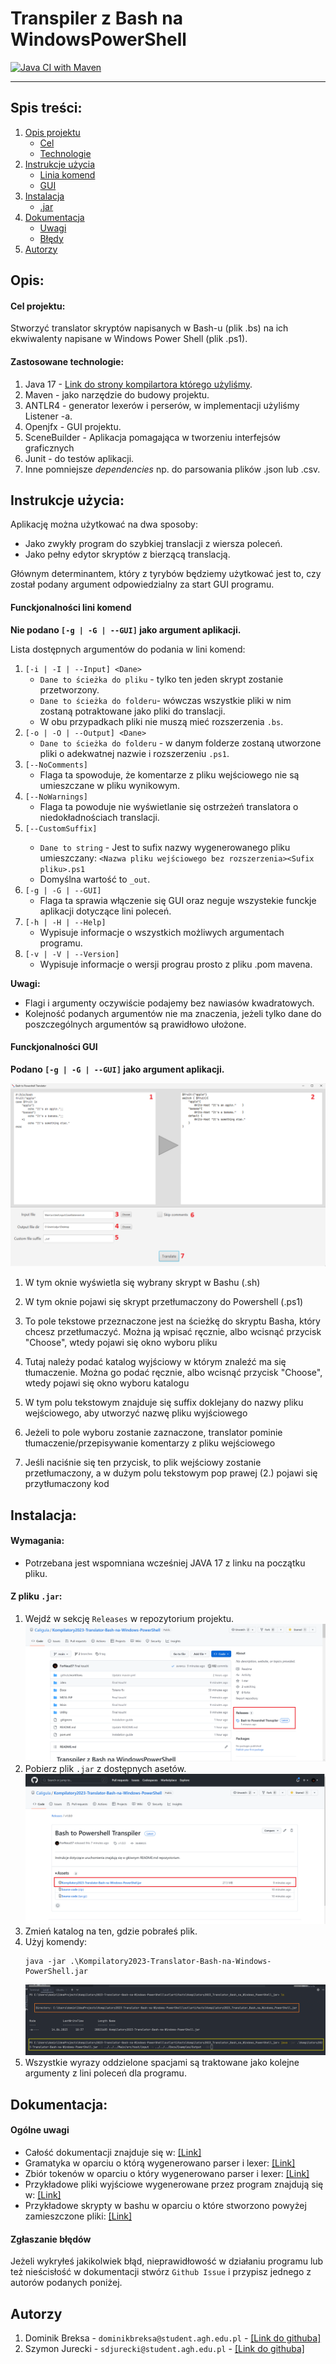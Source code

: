 # Transpiler z Bash na WindowsPowerShell

[![Java CI with Maven](https://github.com/CaIiguIa/Kompilatory2023-Translator-Bash-na-Windows-PowerShell/actions/workflows/maven.yml/badge.svg?branch=main)](https://github.com/CaIiguIa/Kompilatory2023-Translator-Bash-na-Windows-PowerShell/actions/workflows/maven.yml)

---

## Spis treści:

1.  [Opis projektu](#opis)
	- [Cel](#cel-projektu)
	- [Technologie](#zastosowane-technologie)
2.  [Instrukcje użycia](#instrukcje-użycia)
    - [Linia komend](#funckjonalności-lini-komend)
    - [GUI](#funckjonalności-gui)
3.  [Instalacja](#instalacja)
    - [.jar](#z-pliku-jar)
4.  [Dokumentacja](#dokumentacja)
    - [Uwagi](#ogólne-uwagi)
    - [Błędy](#zgłaszanie-błędów)
5.  [Autorzy](#autorzy)

## Opis:

#### Cel projektu:

Stworzyć translator skryptów napisanych w Bash-u (plik .bs) na ich ekwiwalenty napisane w Windows Power Shell (plik .ps1).

#### Zastosowane technologie:

1. Java 17 - [Link do strony kompilartora którego użyliśmy](https://www.oracle.com/java/technologies/javase/jdk17-archive-downloads.html).
2. Maven - jako narzędzie do budowy projektu.
3. ANTLR4 - generator lexerów i perserów, w implementacji użyliśmy Listener -a.
4. Openjfx - GUI projektu.
5. SceneBuilder - Aplikacja pomagająca w tworzeniu interfejsów graficznych
6. Junit - do testów aplikacji.
7. Inne pomniejsze *dependencies* np. do parsowania plików .json lub .csv.

## Instrukcje użycia:

Aplikację można użytkować na dwa sposoby:
- Jako zwykły program do szybkiej translacji z wiersza poleceń.
- Jako pełny edytor skryptów z bierzącą translacją.

Głównym determinantem, który z tyrybów będziemy użytkować jest to, czy został podany argument odpowiedzialny za start GUI programu.

#### Funckjonalności lini komend

**Nie podano `[-g | -G | --GUI]` jako argument aplikacji.**

Lista dostępnych argumentów do podania w lini komend:
1.  `[-i | -I | --Input] <Dane>`
    -    `Dane to ścieżka do pliku` - tylko ten jeden skrypt zostanie przetworzony.
    -    `Dane to ścieżka do folderu`- wówczas wszystkie pliki w nim zostaną potraktowane jako pliki do translacji.
    -    W obu przypadkach pliki nie muszą mieć rozszerzenia `.bs`.
2.  `[-o | -O | --Output] <Dane>`
    -    `Dane to ścieżka do folderu` - w danym folderze zostaną utworzone pliki o adekwatnej nazwie i rozszerzeniu `.ps1`.
3.  `[--NoComments]`
	-    Flaga ta spowoduje, że komentarze z pliku wejściowego nie są umieszczane w pliku wynikowym.
4.  `[--NoWarnings]`
	-    Flaga ta powoduje nie wyświetlanie się ostrzeżeń translatora o niedokładnościach translacji.
5.  `[--CustomSuffix]` <Sufix pliku>
	-    `Dane to string` - Jest to sufix nazwy wygenerowanego pliku umieszczany: `<Nazwa pliku wejściowego bez rozszerzenia><Sufix pliku>.ps1`
    -    Domyślna wartość to `_out`.
6.  `[-g | -G | --GUI]`
	-    Flaga ta sprawia włączenie się GUI oraz neguje wszystekie funckje aplikacji dotyczące lini poleceń.
7.  `[-h | -H | --Help]`
	-    Wypisuje informacje o wszystkich możliwych argumentach programu.
8.  `[-v | -V | --Version]`
	-    Wypisuje informacje o wersji prograu prosto z pliku .pom mavena.

**Uwagi:**
- Flagi i argumenty oczywiście podajemy bez nawiasów kwadratowych. 
- Kolejność podanych argumentów nie ma znaczenia, jeżeli tylko dane do poszczególnych argumentów są prawidłowo ułożone.

#### Funckjonalności GUI

**Podano `[-g | -G | --GUI]` jako argument aplikacji.**
	
![alt](./Docs/Images/GUIguide.png)
	
1. W tym oknie wyświetla się wybrany skrypt w Bashu (.sh)

2. W tym oknie pojawi się skrypt przetłumaczony do Powershell (.ps1)
	
3. To pole tekstowe przeznaczone jest na ścieżkę do skryptu Basha, który chcesz przetłumaczyć. Można ją wpisać ręcznie, albo wcisnąć przycisk "Choose", wtedy pojawi się okno wyboru pliku
	
4. Tutaj należy podać katalog wyjściowy w którym znaleźć ma się tłumaczenie. Można go podać ręcznie, albo wcisnąć przycisk "Choose", wtedy pojawi się okno wyboru katalogu
	
5. W tym polu tekstowym znajduje się suffix doklejany do nazwy pliku wejściowego, aby utworzyć nazwę pliku wyjściowego
	
6. Jeżeli to pole wyboru zostanie zaznaczone, translator pominie tłumaczenie/przepisywanie komentarzy z pliku wejściowego
	
7. Jeśli naciśnie się ten przycisk, to plik wejściowy zostanie przetłumaczony, a w dużym polu tekstowym pop prawej (2.) pojawi się przytłumaczony kod
	
## Instalacja:

#### Wymagania:

- Potrzebana jest wspomniana wcześniej JAVA 17 z linku na początku pliku.

#### Z pliku `.jar`:

1. Wejdź w sekcję `Releases` w repozytorium projektu.
   ![alt](./Docs/Images/1.png)
2. Pobierz plik `.jar` z dostępnych asetów.
   ![alt](./Docs/Images/2.png)
3. Zmień katalog na ten, gdzie pobrałeś plik.
4. Użyj komendy:
   ```shell
   java -jar .\Kompilatory2023-Translator-Bash-na-Windows-PowerShell.jar
   ```
      ![alt](./Docs/Images/3.png)
5. Wszystkie wyrazy oddzielone spacjami są traktowane jako kolejne argumenty z lini poleceń dla programu.


## Dokumentacja:

#### Ogólne uwagi
- Całość dokumentacji znajduje się w: [\[Link\]](/Docs)
- Gramatyka w oparciu o którą wygenerowano parser i lexer: [\[Link\]](/Docs/Grammar.md)
- Zbiór tokenów w oparciu o który wygenerowano parser i lexer: [\[Link\]](/Docs/Tokens.md)
- Przykładowe pliki wyjściowe wygenerowane przez program znajdują się w: [\[Link\]](/Docs/Examples/Output)
- Przykładowe skrypty w bashu w oparciu o które stworzono powyżej zamieszczone pliki:  [\[Link\]](/Main/src/test/input)

#### Zgłaszanie błędów

Jeżeli wykryłeś jakikolwiek błąd, nieprawidłowość w działaniu programu lub też nieścisłość w dokumentacji stwórz `Github Issue` i przypisz jednego z autorów podanych poniżej. 

## Autorzy

1.	Dominik Breksa - `dominikbreksa@student.agh.edu.pl` - [\[Link do githuba\]](https://github.com/ForNeus57)
2.	Szymon Jurecki - `sdjurecki@student.agh.edu.pl` - [\[Link do githuba\]](https://github.com/CaIiguIa)
